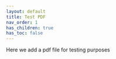 ```yaml
---
layout: default
title: Test PDF
nav_order: 1
has_children: true
has_toc: false
---
```


Here we add a pdf file for testing purposes

